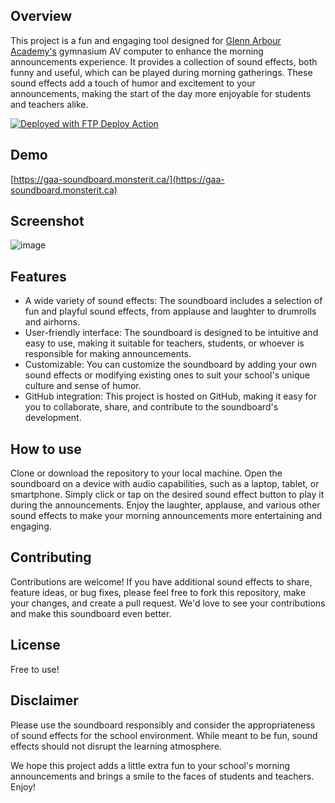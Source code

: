 ## Overview

This project is a fun and engaging tool designed for [Glenn Arbour Academy's](https://glennarbouracademy.com) gymnasium AV computer to enhance the morning announcements experience. It provides a collection of sound effects, both funny and useful, which can be played during morning gatherings. These sound effects add a touch of humor and excitement to your announcements, making the start of the day more enjoyable for students and teachers alike.

[<img alt="Deployed with FTP Deploy Action" src="https://img.shields.io/badge/Deployed With-FTP DEPLOY ACTION-%3CCOLOR%3E?style=for-the-badge&color=0077b6">](https://github.com/SamKirkland/FTP-Deploy-Action)

## Demo

[https://gaa-soundboard.monsterit.ca/](https://gaa-soundboard.monsterit.ca)

## Screenshot

![image](https://github.com/adamstirtan/gaa-gymnasium-av/assets/9989813/522d50e7-fb0d-4f4d-b985-47b2b8084986)

## Features

- A wide variety of sound effects: The soundboard includes a selection of fun and playful sound effects, from applause and laughter to drumrolls and airhorns.
- User-friendly interface: The soundboard is designed to be intuitive and easy to use, making it suitable for teachers, students, or whoever is responsible for making announcements.
- Customizable: You can customize the soundboard by adding your own sound effects or modifying existing ones to suit your school's unique culture and sense of humor.
- GitHub integration: This project is hosted on GitHub, making it easy for you to collaborate, share, and contribute to the soundboard's development.

## How to use

Clone or download the repository to your local machine.
Open the soundboard on a device with audio capabilities, such as a laptop, tablet, or smartphone.
Simply click or tap on the desired sound effect button to play it during the announcements.
Enjoy the laughter, applause, and various other sound effects to make your morning announcements more entertaining and engaging.

## Contributing

Contributions are welcome! If you have additional sound effects to share, feature ideas, or bug fixes, please feel free to fork this repository, make your changes, and create a pull request. We'd love to see your contributions and make this soundboard even better.

## License

Free to use!

## Disclaimer

Please use the soundboard responsibly and consider the appropriateness of sound effects for the school environment. While meant to be fun, sound effects should not disrupt the learning atmosphere.

We hope this project adds a little extra fun to your school's morning announcements and brings a smile to the faces of students and teachers. Enjoy!
